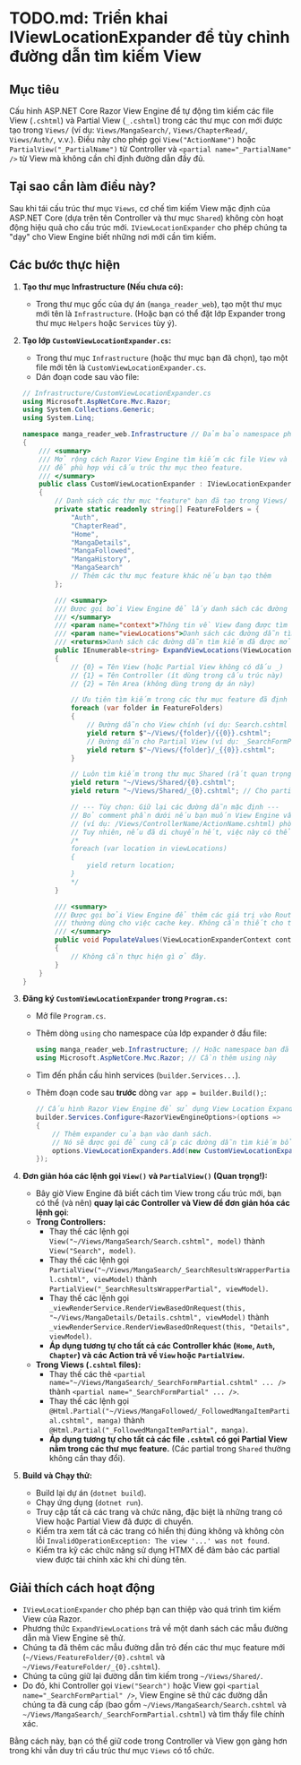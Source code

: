 # TODO.md: Triển khai IViewLocationExpander để tùy chỉnh đường dẫn tìm kiếm View

## Mục tiêu

Cấu hình ASP.NET Core Razor View Engine để tự động tìm kiếm các file View (`.cshtml`) và Partial View (`_.cshtml`) trong các thư mục con mới được tạo trong `Views/` (ví dụ: `Views/MangaSearch/`, `Views/ChapterRead/`, `Views/Auth/`, v.v.). Điều này cho phép gọi `View("ActionName")` hoặc `PartialView("_PartialName")` từ Controller và `<partial name="_PartialName" />` từ View mà không cần chỉ định đường dẫn đầy đủ.

## Tại sao cần làm điều này?

Sau khi tái cấu trúc thư mục `Views`, cơ chế tìm kiếm View mặc định của ASP.NET Core (dựa trên tên Controller và thư mục `Shared`) không còn hoạt động hiệu quả cho cấu trúc mới. `IViewLocationExpander` cho phép chúng ta "dạy" cho View Engine biết những nơi mới cần tìm kiếm.

## Các bước thực hiện

1.  **Tạo thư mục Infrastructure (Nếu chưa có):**
    *   Trong thư mục gốc của dự án (`manga_reader_web`), tạo một thư mục mới tên là `Infrastructure`. (Hoặc bạn có thể đặt lớp Expander trong thư mục `Helpers` hoặc `Services` tùy ý).

2.  **Tạo lớp `CustomViewLocationExpander.cs`:**
    *   Trong thư mục `Infrastructure` (hoặc thư mục bạn đã chọn), tạo một file mới tên là `CustomViewLocationExpander.cs`.
    *   Dán đoạn code sau vào file:

    ```csharp
    // Infrastructure/CustomViewLocationExpander.cs
    using Microsoft.AspNetCore.Mvc.Razor;
    using System.Collections.Generic;
    using System.Linq;

    namespace manga_reader_web.Infrastructure // Đảm bảo namespace phù hợp
    {
        /// <summary>
        /// Mở rộng cách Razor View Engine tìm kiếm các file View và Partial View
        /// để phù hợp với cấu trúc thư mục theo feature.
        /// </summary>
        public class CustomViewLocationExpander : IViewLocationExpander
        {
            // Danh sách các thư mục "feature" bạn đã tạo trong Views/
            private static readonly string[] FeatureFolders = {
                "Auth",
                "ChapterRead",
                "Home",
                "MangaDetails",
                "MangaFollowed",
                "MangaHistory",
                "MangaSearch"
                // Thêm các thư mục feature khác nếu bạn tạo thêm
            };

            /// <summary>
            /// Được gọi bởi View Engine để lấy danh sách các đường dẫn tìm kiếm View.
            /// </summary>
            /// <param name="context">Thông tin về View đang được tìm kiếm.</param>
            /// <param name="viewLocations">Danh sách các đường dẫn tìm kiếm mặc định.</param>
            /// <returns>Danh sách các đường dẫn tìm kiếm đã được mở rộng.</returns>
            public IEnumerable<string> ExpandViewLocations(ViewLocationExpanderContext context, IEnumerable<string> viewLocations)
            {
                // {0} = Tên View (hoặc Partial View không có dấu _)
                // {1} = Tên Controller (ít dùng trong cấu trúc này)
                // {2} = Tên Area (không dùng trong dự án này)

                // Ưu tiên tìm kiếm trong các thư mục feature đã định nghĩa
                foreach (var folder in FeatureFolders)
                {
                    // Đường dẫn cho View chính (ví dụ: Search.cshtml -> {0} = "Search")
                    yield return $"~/Views/{folder}/{{0}}.cshtml";
                    // Đường dẫn cho Partial View (ví dụ: _SearchFormPartial.cshtml -> {0} = "SearchFormPartial")
                    yield return $"~/Views/{folder}/_{{0}}.cshtml";
                }

                // Luôn tìm kiếm trong thư mục Shared (rất quan trọng)
                yield return "~/Views/Shared/{0}.cshtml";
                yield return "~/Views/Shared/_{0}.cshtml"; // Cho partials trong Shared

                // --- Tùy chọn: Giữ lại các đường dẫn mặc định ---
                // Bỏ comment phần dưới nếu bạn muốn View Engine vẫn tìm ở các vị trí cũ
                // (ví dụ: /Views/ControllerName/ActionName.cshtml) phòng trường hợp bạn chưa di chuyển hết.
                // Tuy nhiên, nếu đã di chuyển hết, việc này có thể không cần thiết và làm chậm quá trình tìm kiếm một chút.
                /*
                foreach (var location in viewLocations)
                {
                    yield return location;
                }
                */
            }

            /// <summary>
            /// Được gọi bởi View Engine để thêm các giá trị vào RouteData,
            /// thường dùng cho việc cache key. Không cần thiết cho trường hợp này.
            /// </summary>
            public void PopulateValues(ViewLocationExpanderContext context)
            {
                // Không cần thực hiện gì ở đây.
            }
        }
    }
    ```

3.  **Đăng ký `CustomViewLocationExpander` trong `Program.cs`:**
    *   Mở file `Program.cs`.
    *   Thêm dòng `using` cho namespace của lớp expander ở đầu file:
        ```csharp
        using manga_reader_web.Infrastructure; // Hoặc namespace bạn đã đặt
        using Microsoft.AspNetCore.Mvc.Razor; // Cần thêm using này
        ```
    *   Tìm đến phần cấu hình services (`builder.Services...`).
    *   Thêm đoạn code sau **trước** dòng `var app = builder.Build();`:

        ```csharp
        // Cấu hình Razor View Engine để sử dụng View Location Expander tùy chỉnh
        builder.Services.Configure<RazorViewEngineOptions>(options =>
        {
            // Thêm expander của bạn vào danh sách.
            // Nó sẽ được gọi để cung cấp các đường dẫn tìm kiếm bổ sung (hoặc thay thế).
            options.ViewLocationExpanders.Add(new CustomViewLocationExpander());
        });
        ```

4.  **Đơn giản hóa các lệnh gọi `View()` và `PartialView()` (Quan trọng!):**
    *   Bây giờ View Engine đã biết cách tìm View trong cấu trúc mới, bạn có thể (và nên) **quay lại các Controller và View để đơn giản hóa các lệnh gọi**:
    *   **Trong Controllers:**
        *   Thay thế các lệnh gọi `View("~/Views/MangaSearch/Search.cshtml", model)` thành `View("Search", model)`.
        *   Thay thế các lệnh gọi `PartialView("~/Views/MangaSearch/_SearchResultsWrapperPartial.cshtml", viewModel)` thành `PartialView("_SearchResultsWrapperPartial", viewModel)`.
        *   Thay thế các lệnh gọi `_viewRenderService.RenderViewBasedOnRequest(this, "~/Views/MangaDetails/Details.cshtml", viewModel)` thành `_viewRenderService.RenderViewBasedOnRequest(this, "Details", viewModel)`.
        *   **Áp dụng tương tự cho tất cả các Controller khác (`Home`, `Auth`, `Chapter`) và các Action trả về `View` hoặc `PartialView`.**
    *   **Trong Views (`.cshtml` files):**
        *   Thay thế các thẻ `<partial name="~/Views/MangaSearch/_SearchFormPartial.cshtml" ... />` thành `<partial name="_SearchFormPartial" ... />`.
        *   Thay thế các lệnh gọi `@Html.Partial("~/Views/MangaFollowed/_FollowedMangaItemPartial.cshtml", manga)` thành `@Html.Partial("_FollowedMangaItemPartial", manga)`.
        *   **Áp dụng tương tự cho tất cả các file `.cshtml` có gọi Partial View nằm trong các thư mục feature.** (Các partial trong `Shared` thường không cần thay đổi).

5.  **Build và Chạy thử:**
    *   Build lại dự án (`dotnet build`).
    *   Chạy ứng dụng (`dotnet run`).
    *   Truy cập tất cả các trang và chức năng, đặc biệt là những trang có View hoặc Partial View đã được di chuyển.
    *   Kiểm tra xem tất cả các trang có hiển thị đúng không và không còn lỗi `InvalidOperationException: The view '...' was not found`.
    *   Kiểm tra kỹ các chức năng sử dụng HTMX để đảm bảo các partial view được tải chính xác khi chỉ dùng tên.

## Giải thích cách hoạt động

*   `IViewLocationExpander` cho phép bạn can thiệp vào quá trình tìm kiếm View của Razor.
*   Phương thức `ExpandViewLocations` trả về một danh sách các mẫu đường dẫn mà View Engine sẽ thử.
*   Chúng ta đã thêm các mẫu đường dẫn trỏ đến các thư mục feature mới (`~/Views/FeatureFolder/{0}.cshtml` và `~/Views/FeatureFolder/_{0}.cshtml`).
*   Chúng ta cũng giữ lại đường dẫn tìm kiếm trong `~/Views/Shared/`.
*   Do đó, khi Controller gọi `View("Search")` hoặc View gọi `<partial name="_SearchFormPartial" />`, View Engine sẽ thử các đường dẫn chúng ta đã cung cấp (bao gồm `~/Views/MangaSearch/Search.cshtml` và `~/Views/MangaSearch/_SearchFormPartial.cshtml`) và tìm thấy file chính xác.

Bằng cách này, bạn có thể giữ code trong Controller và View gọn gàng hơn trong khi vẫn duy trì cấu trúc thư mục `Views` có tổ chức.